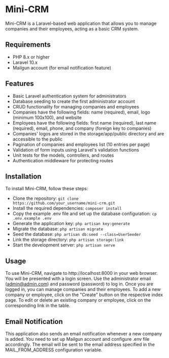 # Mini-CRM


Mini-CRM is a Laravel-based web application that allows you to manage companies and their employees, acting as a basic CRM system.


## Requirements

- PHP 8.x or higher
- Laravel 10.x
- Mailgun account (for email notification feature)


## Features

- Basic Laravel authentication system for administrators
- Database seeding to create the first administrator account
- CRUD functionality for managing companies and employees
- Companies have the following fields: name (required), email, logo (minimum 100x100), and website
- Employees have the following fields: first name (required), last name (required), email, phone, and company (foreign key to companies)
- Companies' logos are stored in the storage/app/public directory and are accessible to the public
- Pagination of companies and employees list (10 entries per page)
- Validation of form inputs using Laravel's validation functions
- Unit tests for the models, controllers, and routes
- Authentication middleware for protecting routes


## Installation


To install Mini-CRM, follow these steps:

- Clone the repository: `git clone https://github.com/your_username/mini-crm.git`
- Install the required dependencies: `composer install`
- Copy the example .env file and set up the database configuration: `cp .env.example .env`
- Generate the application key: `php artisan key:generate`
- Migrate the database: `php artisan migrate`
- Seed the database: `php artisan db:seed --class=UserSeeder`
- Link the storage directory: `php artisan storage:link`
- Start the development server: `php artisan serve`


## Usage
To use Mini-CRM, navigate to http://localhost:8000 in your web browser. You will be presented with a login screen. Use the administrator email (admin@admin.com) and password (password) to log in.
Once you are logged in, you can manage companies and their employees. To add a new company or employee, click on the "Create" button on the respective index page. To edit or delete an existing company or employee, click on the corresponding link in the table.


## Email Notification
This application also sends an email notification whenever a new company is added. You need to set up Mailgun account and configure .env file accordingly. The email will be sent to the email address specified in the MAIL_FROM_ADDRESS configuration variable.

